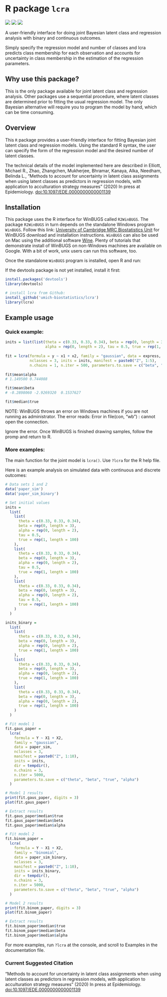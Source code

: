 
<!-- README.md is generated from README.Rmd. Please edit that file -->

# R package `lcra`

[![](https://img.shields.io/badge/doi-10.1097/EDE.0000000000001139-yellow.svg)](https://doi.org/10.1097/EDE.0000000000001139)
[![](https://img.shields.io/badge/devel%20version-1.0.0.9000-blue.svg)](https://github.com/umich-biostatistics/lcra)
[![](https://img.shields.io/github/languages/code-size/umich-biostatistics/lcra.svg)](https://github.com/umich-biostatistics/lcra)

A user-friendly interface for doing joint Bayesian latent class and
regression analysis with binary and continuous outcomes.

Simply specify the regression model and number of classes and lcra
predicts class membership for each observation and accounts for
uncertainty in class membership in the estimation of the regression
parameters.

## Why use this package?

This is the only package available for joint latent class and regression
analysis. Other packages use a sequential procedure, where latent
classes are determined prior to fitting the usual regression model. The
only Bayesian alternative will require you to program the model by hand,
which can be time consuming.

## Overview

This `R` package provides a user-friendly interface for fitting Bayesian
joint latent class and regression models. Using the standard R syntax,
the user can specify the form of the regression model and the desired
number of latent classes.

The technical details of the model implemented here are described in
Elliott, Michael R., Zhao, Zhangchen, Mukherjee, Bhramar, Kanaya, Alka,
Needham, Belinda L., “Methods to account for uncertainty in latent class
assignments when using latent classes as predictors in regression
models, with application to acculturation strategy measures” (2020) In
press at Epidemiology. <doi:10.1097/EDE.0000000000001139>

## Installation

This package uses the R interface for WinBUGS called `R2WinBUGS`. The
package `R2WinBUGS` in turn depends on the standalone Windows program
`WinBUGS`. Follow this link: [University of Cambridge MRC Biostatistics
Unit](https://www.mrc-bsu.cam.ac.uk/software/bugs/the-bugs-project-winbugs/)
for WinBUGS download and installation instructions. `WinBUGS` can also
be used on Mac using the additional software
[Wine](https://www.winehq.org/). Plenty of tutorials that demonstrate
install of WinBUGS on non-Windows machines are available on Google. With
a bit of work, unix users can run this software, too.

Once the standalone `WinBUGS` program is installed, open R and run:

If the devtools package is not yet installed, install it first:

``` r
install.packages('devtools')
library(devtools)
```

``` r
# install lcra from Github:
install_github('umich-biostatistics/lcra') 
library(lcra)
```

## Example usage

### Quick example:

``` r
inits = list(list(theta = c(0.33, 0.33, 0.34), beta = rep(0, length = 3), 
                  alpha = rep(0, length = 2), tau = 0.5, true = rep(1, length = nrow(express))))
         
fit = lcra(formula = y ~ x1 + x2, family = "gaussian", data = express,
           nclasses = 3, inits = inits, manifest = paste0("Z", 1:5),
           n.chains = 1, n.iter = 500, parameters.to.save = c("beta", "true", "alpha"))
  
fit$mean$alpha
# 1.149500 0.744088

fit$mean$beta
# -0.2898060 -2.9269320  0.1537627

fit$median$true
```

NOTE: WinBUGS throws an error on Windows machines if you are not running
as administrator. The error reads: Error in file(con, “wb”) : cannot
open the connection.

Ignore the error. Once WinBUGS is finished drawing samples, follow the
promp and return to R.

### More examples:

The main function for the joint model is `lcra()`. Use `?lcra` for the R
help file.

Here is an example analysis on simulated data with continuous and
discrete outcomes:

``` r
# Data sets 1 and 2
data('paper_sim')
data('paper_sim_binary')

# Set initial values
inits =
  list(
    list(
      theta = c(0.33, 0.33, 0.34),
      beta = rep(0, length = 3),
      alpha = rep(0, length = 2),
      tau = 0.5,
      true = rep(1, length = 100)
    ),
    list(
      theta = c(0.33, 0.33, 0.34),
      beta = rep(0, length = 3),
      alpha = rep(0, length = 2),
      tau = 0.5,
      true = rep(1, length = 100)
    ),
    list(
      theta = c(0.33, 0.33, 0.34),
      beta = rep(0, length = 3),
      alpha = rep(0, length = 2),
      tau = 0.5,
      true = rep(1, length = 100)
    )
  )

inits_binary =
  list(
    list(
      theta = c(0.33, 0.33, 0.34),
      beta = rep(0, length = 3),
      alpha = rep(0, length = 2),
      true = rep(1, length = 100)
    ),
    list(
      theta = c(0.33, 0.33, 0.34),
      beta = rep(0, length = 3),
      alpha = rep(0, length = 2),
      true = rep(1, length = 100)
    ),
    list(
      theta = c(0.33, 0.33, 0.34),
      beta = rep(0, length = 3),
      alpha = rep(0, length = 2),
      true = rep(1, length = 100)
    )
  )

# Fit model 1
fit.gaus_paper =
  lcra(
    formula = Y ~ X1 + X2,
    family = "gaussian",
    data = paper_sim,
    nclasses = 3,
    manifest = paste0("Z", 1:10),
    inits = inits,
    dir = tempdir(),
    n.chains = 3,
    n.iter = 5000,
    parameters.to.save = c("theta", "beta", "true", "alpha")
  )

# Model 1 results
print(fit.gaus_paper, digits = 3)
plot(fit.gaus_paper)

# Extract results
fit.gaus_paper$median$true
fit.gaus_paper$median$beta
fit.gaus_paper$median$alpha

# Fit model 2
fit.binom_paper = 
  lcra(
    formula = Y ~ X1 + X2,
    family = "binomial",
    data = paper_sim_binary,
    nclasses = 3,
    manifest = paste0("Z", 1:10),
    inits = inits_binary,
    dir = tempdir(),
    n.chains = 3,
    n.iter = 5000,
    parameters.to.save = c("theta", "beta", "true", "alpha")
  )

# Model 2 results
print(fit.binom_paper, digits = 3)
plot(fit.binom_paper)

# Extract results
fit.binom_paper$median$true
fit.binom_paper$median$beta
fit.binom_paper$median$alpha
```

For more examples, run `?lcra` at the console, and scroll to Examples in
the documentation file.

### Current Suggested Citation

“Methods to account for uncertainty in latent class assignments when
using latent classes as predictors in regression models, with
application to acculturation strategy measures” (2020) In press at
Epidemiology. <doi:10.1097/EDE.0000000000001139>
